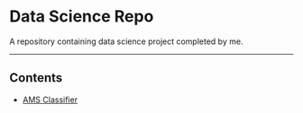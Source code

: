 # Data Science Repo
A repository containing data science project completed by me.

<hr>

## Contents
- [AMS Classifier]()

